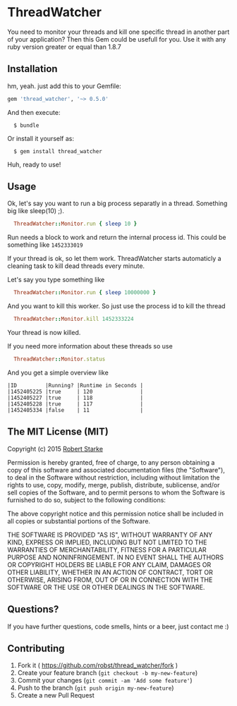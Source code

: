 # ThreadWatcher

You need to monitor your threads and kill one specific thread in another part of your application? Then this Gem could be usefull for you. Use it with any ruby version greater or equal than 1.8.7


## Installation

hm, yeah. just add this to your Gemfile:

```ruby
gem 'thread_watcher', '~> 0.5.0'
```

And then execute:
```
  $ bundle
```
Or install it yourself as:
```
  $ gem install thread_watcher
```

Huh, ready to use!

## Usage

Ok, let's say you want to run a big process separatly in a thread. 
Something big like sleep(10) ;). 

```ruby
  ThreadWatcher::Monitor.run { sleep 10 }
```

Run needs a block to work and return the internal process id. 
This could be something like `1452333019`

If your thread is ok, so let them work.
ThreadWatcher starts automaticly a cleaning task to kill dead threads every minute.

Let's say you type something like

```ruby
  ThreadWatcher::Monitor.run { sleep 10000000 }
```

And you want to kill this worker. So just use the process id to kill the thread

```ruby
  ThreadWatcher::Monitor.kill 1452333224
```

Your thread is now killed.


If you need more information about these threads so use

```ruby
  ThreadWatcher::Monitor.status
```

And you get a simple overview like

```
|ID         |Running? |Runtime in Seconds |
|1452405225 |true     | 120               |
|1452405227 |true     | 118               |
|1452405228 |true     | 117               |
|1452405334 |false    | 11                |

```


## The MIT License (MIT)

Copyright (c) 2015  [Robert Starke](robertst81+github@gmail.com)

Permission is hereby granted, free of charge, to any person obtaining a copy
of this software and associated documentation files (the "Software"), to deal
in the Software without restriction, including without limitation the rights
to use, copy, modify, merge, publish, distribute, sublicense, and/or sell
copies of the Software, and to permit persons to whom the Software is
furnished to do so, subject to the following conditions:

The above copyright notice and this permission notice shall be included in
all copies or substantial portions of the Software.

THE SOFTWARE IS PROVIDED "AS IS", WITHOUT WARRANTY OF ANY KIND, EXPRESS OR
IMPLIED, INCLUDING BUT NOT LIMITED TO THE WARRANTIES OF MERCHANTABILITY,
FITNESS FOR A PARTICULAR PURPOSE AND NONINFRINGEMENT. IN NO EVENT SHALL THE
AUTHORS OR COPYRIGHT HOLDERS BE LIABLE FOR ANY CLAIM, DAMAGES OR OTHER
LIABILITY, WHETHER IN AN ACTION OF CONTRACT, TORT OR OTHERWISE, ARISING FROM,
OUT OF OR IN CONNECTION WITH THE SOFTWARE OR THE USE OR OTHER DEALINGS IN
THE SOFTWARE.

## Questions?

If you have further questions, code smells, hints or a beer, just contact me :)

## Contributing

1. Fork it ( https://github.com/robst/thread_watcher/fork )
2. Create your feature branch (`git checkout -b my-new-feature`)
3. Commit your changes (`git commit -am 'Add some feature'`)
4. Push to the branch (`git push origin my-new-feature`)
5. Create a new Pull Request